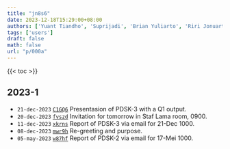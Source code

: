 ```yaml
---
title: "jn8s6"
date: 2023-12-18T15:29:00+08:00
authors: ['Yuant Tiandho', 'Suprijadi', 'Brian Yuliarto', 'Riri Jonuarti', 'Sparisoma Viridi']
tags: ['users']
draft: false
math: false
url: "p/000a"
---
```

{{< toc >}}


## 2023-1
+ `21-dec-2023` [`C1GQ6`](https://www.instagram.com/p/C1GQ6ETv0Be/) Presentasion of PDSK-3 with a Q1 output.
+ `20-dec-2023` [`fvszd`](https://osf.io/fvszd) Invitation for tomorrow in Staf Lama room, 0900.
+ `11-dec-2023` [`xkrns`](https://osf.io/xkrns) Report of PDSK-3 via email for 21-Dec 1000.
+ `08-dec-2023` [`mwr9h`](https://osf.io/mwr9h) Re-greeting and purpose.
+ `05-may-2023` [`w87hf`](https://osf.io/w87hf) Report of PDSK-2 via email for 17-Mei 1000.
